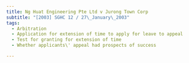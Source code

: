 ```yaml
---
title: Ng Huat Engineering Pte Ltd v Jurong Town Corp
subtitle: "[2003] SGHC 12 / 27\_January\_2003"
tags:
  - Arbitration
  - Application for extension of time to apply for leave to appeal
  - Test for granting for extension of time
  - Whether applicants\' appeal had prospects of success

---
```


